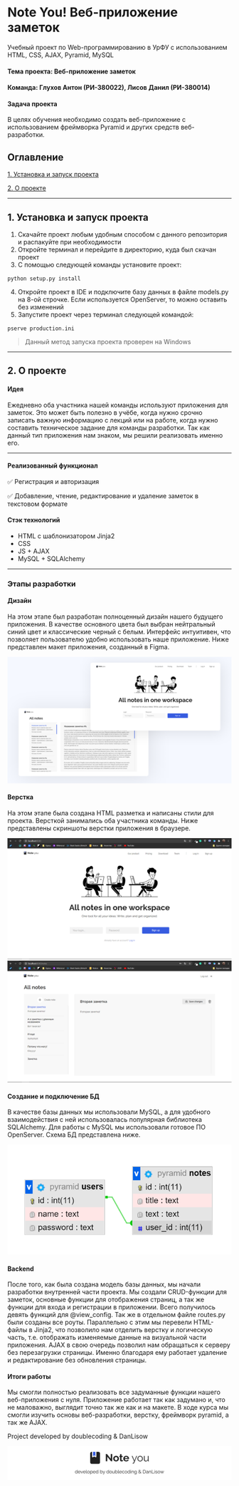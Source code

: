# Note You! Веб-приложение заметок
Учебный проект по Web-программированию в УрФУ с использованием HTML, CSS, AJAX, Pyramid, MySQL

#### Тема проекта: Веб-приложение заметок
#### Команда: Глухов Антон (РИ-380022), Лисов Данил (РИ-380014)
#### Задача проекта
В целях обучения необходимо создать веб-приложение с использованием фреймворка Pyramid и других средств веб-разработки.

## Оглавление
[1. Установка и запуск проекта](https://github.com/doublecoding/noteyou_app#%D0%B7%D0%B0%D0%B4%D0%B0%D1%87%D0%B0-%D0%BF%D1%80%D0%BE%D0%B5%D0%BA%D1%82%D0%B0)

[2. О проекте](https://github.com/doublecoding/noteyou_app#%D0%B7%D0%B0%D0%B4%D0%B0%D1%87%D0%B0-%D0%BF%D1%80%D0%BE%D0%B5%D0%BA%D1%82%D0%B0)

____
## 1. Установка и запуск проекта
1. Скачайте проект любым удобным способом с данного репозитория и распакуйте при необходимости
2. Откройте терминал и перейдите в директорию, куда был скачан проект
3. С помощью следующей команды установите проект:
```
python setup.py install
```
4. Откройте проект в IDE и подключите базу данных в файле models.py на 8-ой строчке. Если используется OpenServer, то можно оставить без изменений
5. Запустите проект через терминал следующей командой:
```
pserve production.ini
```
> Данный метод запуска проекта проверен на Windows

____
## 2. О проекте
#### Идея
Ежедневно оба участника нашей команды используют приложения для заметок. Это может быть полезно в учёбе, когда нужно срочно записать важную информацию с лекций или на работе, когда нужно составить техническое задание для команды разработки. Так как данный тип приложения нам знаком, мы решили реализовать именно его.
____
#### Реализованный функционал
:white_check_mark: Регистрация и авторизация

:white_check_mark: Добавление, чтение, редактирование и удаление заметок в текстовом формате


#### Стэк технологий
- HTML с шаблонизатором Jinja2
- CSS
- JS + AJAX
- MySQL + SQLAlchemy
____
### Этапы разработки
#### Дизайн
На этом этапе был разработан полноценный дизайн нашего будущего приложения. В качестве основного цвета был выбран нейтральный синий цвет и классические черный с белым. Интерфейс интуитивен, что позволяет пользователю удобно использовать наше приложение. Ниже представлен макет приложения, созданный в Figma.

![Design](Figma.png)

#### Верстка
На этом этапе была создана HTML разметка и написаны стили для проекта. Версткой занимались оба участника команды.
Ниже представлены скриншоты верстки приложения в браузере.

![Screenshot](web1.png)
![Screenshot](web2.png)

#### Создание и подключение БД
В качестве базы данных мы использовали MySQL, а для удобного взаимодействия с ней использовалась популярная библиотека SQLAlchemy. Для работы с MySQL мы использовали готовое ПО OpenServer. Схема БД представлена ниже.

![DB](DB.png)

#### Backend
После того, как была создана модель базы данных, мы начали разработки внутренней части проекта. Мы создали CRUD-функции для заметок, основные функции для отображения страниц, а так же функции для входа и регистрации в приложении. Всего получилось девять функций для @view_config. Так же в отдельном файле routes.py были созданы все роуты. Параллельно с этим мы перевели HTML-файлы в Jinja2, что позволило нам отделить верстку и логическую часть, т.е. отображать изменяемые данные на визуальной части приложения. AJAX в свою очередь позволил нам обращаться к серверу без перезагрузки страницы. Именно благодаря ему работает удаление и редактирование без обновления страницы.

#### Итоги работы
Мы смогли полностью реализовать все задуманные функции нашего веб-приложения с нуля. Приложение работает так как задумано и, что не маловажно, выглядит точно так же как и на макете. В ходе курса мы смогли изучить основы веб-разработки, верстку, фреймворк pyramid, а так же AJAX. 

Project developed by doublecoding & DanLisow

![developed](developed.png)
